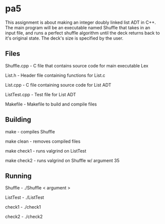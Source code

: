 # pa5
This assignment is about making an integer doubly linked list ADT in C++. The main program will be an executable named Shuffle that takes in an input file, and runs a perfect shuffle algorithm until the deck returns back to it's original state. The deck's size is specified by the user.

## Files
Shuffle.cpp - C file that contains source code for main executable Lex

List.h - Header file containing functions for List.c

List.cpp - C file containing source code for List ADT

ListTest.cpp - Test file for List ADT

Makefile - Makefile to build and compile files

## Building
make - compiles Shuffle

make clean - removes compiled files

make check1 - runs valgrind on ListTest 

make check2 - runs valgrind on Shuffle w/ argument 35

## Running
Shuffle - ./Shuffle < argument > 

ListTest - ./ListTest

check1 - ./check1

check2 - ./check2